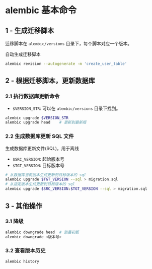 # alembic 基本命令

## 1 - 生成迁移脚本

迁移脚本在 `alembic/versions` 目录下，每个脚本对应一个版本。

自动生成迁移脚本

```bash
alembic revision --autogenerate -m 'create_user_table'
```

## 2 - 根据迁移脚本，更新数据库

### 2.1 执行数据库更新命令

* `$VERSION_STR`: 可以在 `alembic/versions` 目录下找到。

```bash
alembic upgrade $VERSION_STR
alembic upgrade head    # 更新到最新版
```

### 2.2 生成数据库更新 SQL 文件

生成数据库更新文件(SQL)，用于离线

* `$SRC_VERSION`: 起始版本号
* `$TGT_VERSION`: 目标版本号

```bash
# 从数据库当前版本生成更新到目标版本的 sql
alembic upgrade $TGT_VERSION --sql > migration.sql
# 从指定版本生成更新到目标版本的 sql
alembic upgrade $SRC_VERSION:$TGT_VERSION --sql > migration.sql
```

## 3 - 其他操作

### 3.1 降级

```bash
alembic downgrade head  # 到最初版
alembic downgrade <版本号>
```

### 3.2 查看版本历史

```bash
alembic history
```
